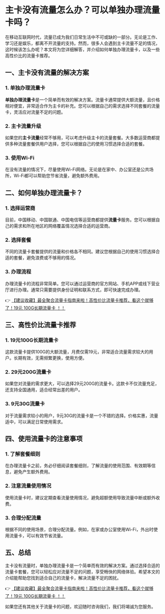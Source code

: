 # 主卡没有流量怎么办？可以单独办理流量卡吗？

在移动互联网时代，流量已成为我们日常生活中不可或缺的一部分。无论是工作、学习还是娱乐，都离不开流量的支持。然而，很多人会遇到主卡流量不足的情况，这时候该怎么办呢？本文将为您详细解答，并介绍如何单独办理流量卡，以及一些高性价比的流量卡推荐。

## 一、主卡没有流量的解决方案

### 1. 单独办理流量卡
**单独办理流量卡**是一个简单而有效的解决方案。流量卡通常提供大额流量，且价格相对便宜，非常适合作为主卡的补充。您可以根据自己的需求选择不同套餐的流量卡，灵活应对流量不足的问题。

### 2. 主卡流量升级
如果您的**主卡流量**经常不够用，可以考虑升级主卡的流量套餐。大多数运营商都提供多种流量套餐供用户选择，您可以根据自己的使用习惯选择合适的套餐。

### 3. 使用Wi-Fi
在没有流量的情况下，尽量使用Wi-Fi网络。无论是在家中、办公室还是公共场所，Wi-Fi都可以帮助您节省流量，避免额外费用。

## 二、如何单独办理流量卡？

### 1. 选择运营商
目前，中国移动、中国联通、中国电信等运营商都提供**流量卡**服务。您可以根据自己的需求和所在地区的网络覆盖情况选择合适的运营商。

### 2. 选择套餐
不同的流量卡套餐提供的流量和价格各不相同。建议您根据自己的使用习惯选择合适的套餐，避免浪费或不够用的情况。

### 3. 办理流程
办理流量卡的流程非常简单。您可以通过运营商的官方网站、手机APP或线下营业厅进行办理。通常只需要提供身份证明和联系方式，即可快速完成办理。

👉 [【建议收藏】最全聚合流量卡指南来啦！高性价比流量卡推荐，看这个就够了！19元 100G长期流量卡 ！！](https://bit.ly/Liuliangka)

## 三、高性价比流量卡推荐

### 1. 19元100G长期流量卡
这款流量卡提供100G的大额流量，月费仅需19元，非常适合流量需求较大的用户。长期有效，无需频繁更换，使用方便。

### 2. 29元200G流量卡
如果您对流量的需求更大，可以选择29元200G的流量卡。这款卡不仅流量充足，还支持全国通用，适合经常出差的用户。

### 3. 9元30G流量卡
对于流量需求较小的用户，9元30G的流量卡是一个不错的选择。价格实惠，流量适中，可以满足日常使用需求。

## 四、使用流量卡的注意事项

### 1. 了解套餐细则
在办理流量卡之前，务必仔细阅读套餐细则，了解流量的使用范围、有效期等信息，避免产生额外费用。

### 2. 注意流量使用情况
使用流量卡时，建议定期查看流量使用情况，避免超额使用导致流量中断或额外收费。

### 3. 合理分配流量
根据不同的使用场景，合理分配流量。例如，在家或办公室使用Wi-Fi，外出时使用流量卡，可以有效节省流量。

## 五、总结

主卡没有流量时，单独办理流量卡是一个简单而有效的解决方案。通过选择合适的流量卡套餐，您可以轻松应对流量不足的问题，享受畅快的网络体验。希望本文的介绍能帮助您找到适合自己的流量卡，解决流量不足的困扰。

👉 [【建议收藏】最全聚合流量卡指南来啦！高性价比流量卡推荐，看这个就够了！19元 100G长期流量卡 ！！](https://bit.ly/Liuliangka)

如果您还有其他关于流量卡的问题，欢迎随时咨询我们，我们将竭诚为您服务。